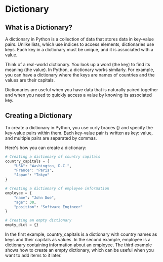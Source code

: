 # Dictionary

## What is a Dictionary?

A dictionary in Python is a collection of data that stores data in key-value pairs. Unlike lists, which use indices to access elements, dictionaries use keys. Each key in a dictionary must be unique, and it is associated with a value.

Think of a real-world dictionary. You look up a word (the key) to find its meaning (the value). In Python, a dictionary works similarly. For example, you can have a dictionary where the keys are names of countries and the values are their capitals.

Dictionaries are useful when you have data that is naturally paired together and when you need to quickly access a value by knowing its associated key.

## Creating a Dictionary

To create a dictionary in Python, you use curly braces {} and specify the key-value pairs within them. Each key-value pair is written as key: value, and multiple pairs are separated by commas.

Here's how you can create a dictionary:
```python
# Creating a dictionary of country capitals
country_capitals = {
    "USA": "Washington, D.C.",
    "France": "Paris",
    "Japan": "Tokyo"
}

# Creating a dictionary of employee information
employee = {
    "name": "John Doe",
    "age": 30,
    "position": "Software Engineer"
}

# Creating an empty dictionary
empty_dict = {}
```
In the first example, country_capitals is a dictionary with country names as keys and their capitals as values. In the second example, employee is a dictionary containing information about an employee. The third example shows how to create an empty dictionary, which can be useful when you want to add items to it later.

